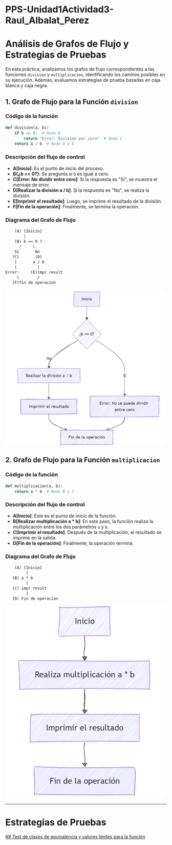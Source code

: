 # PPS-Unidad1Actividad3-Raul_Albalat_Perez
# **Análisis de Grafos de Flujo y Estrategias de Pruebas**  

En esta práctica, analizamos los grafos de flujo correspondientes a las funciones `division` y `multiplicacion`, identificando los caminos posibles en su ejecución. Además, evaluamos estrategias de prueba basadas en caja blanca y caja negra.  

## **1. Grafo de Flujo para la Función `division`**  

### **Código de la función**  
```python
def division(a, b):
    if b == 0:  # Nodo B
        return "Error: División por cero"  # Nodo C
    return a / b  # Nodo D y E
```

### **Descripción del flujo de control**  
- **A[Inicio]**: Es el punto de inicio del proceso.
- **B{¿b == 0?}**: Se pregunta si `b` es igual a cero.
- **C[Error: No dividir entre cero]**: Si la respuesta es "Sí", se muestra el mensaje de error.
- **D[Realizar la división a / b]**: Si la respuesta es "No", se realiza la división.
- **E[Imprimir el resultado]**: Luego, se imprime el resultado de la división.
- **F[Fin de la operación]**: Finalmente, se termina la operación.

### **Diagrama del Grafo de Flujo**  
```
    (A) [Inicio]
        |
    (B) b == 0 ?
      /     \
    Sí       No
   (C)       (D)
    |       a / b
    |         |
Error:     (E)impr result 
     \        / 
   (F)fin de operacion
```

![](imagenes/diagrama_grafo_division.png)

## **2. Grafo de Flujo para la Función `multiplicacion`**  

### **Código de la función**  
```python
def multiplicacion(a, b):
    return a * b  # Nodo B y C
```

### **Descripción del flujo de control**  
- **A[Inicio]**: Este es el punto de inicio de la función.
- **B[Realizar multiplicación a * b]**: En este paso, la función realiza la multiplicación entre los dos parámetros `a` y `b`.
- **C[Imprimir el resultado]**: Después de la multiplicación, el resultado se imprime en la salida.
- **D[Fin de la operación]**: Finalmente, la operación termina.

### **Diagrama del Grafo de Flujo**  
```
    (A) [Inicio]
         |
   (B) a * b
         |
   (C) impr result
         |
   (D) Fin de operacion       
```
![](imagenes/diagrama_grafo_multiplicacion.png)

---

#  Estrategias de Pruebas

[## Test de clases de equivalencia y valores límites para la función](Test_calculadoraRaul.ipynb)
